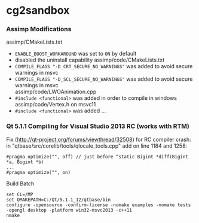 cg2sandbox
=======




### Assimp Modifications

assimp/CMakeLists.txt
- ```ENABLE_BOOST_WORKAROUND``` was set to ```ON``` by default
- disabled the uninstall capability
assimp/code/CMakeLists.txt
- ```COMPILE_FLAGS "-D_CRT_SECURE_NO_WARNINGS"``` was added to avoid secure warnings in msvc  
- ```COMPILE_FLAGS "-D_SCL_SECURE_NO_WARNINGS"``` was added to avoid secure warnings in msvc  
assimp/code/LWOAnimation.cpp
- ```#include <functional>``` was added in order to compile in windows
assimp/code/Vertex.h on msvc11
- ```#include <functional>``` was added ...


### Qt 5.1.1 Compiling for Visual Studio 2013 RC (works with RTM)

Fix (http://qt-project.org/forums/viewthread/32508) for RC compiler crash: in "qtbase/src/corelib/tools/qlocale_tools.cpp" add on line 1184 and 1258:
```
#pragma optimize("", off) // just before “static Bigint *diff(Bigint *a, Bigint *b)
...
#pragma optimize("", on) 
```

Build Batch
```
set CL=/MP
set QMAKEPATH=C:/Qt/5.1.1_12/qtbase/bin
configure -opensource -confirm-license -nomake examples -nomake tests -opengl desktop -platform win32-msvc2013 -c++11
nmake
```
